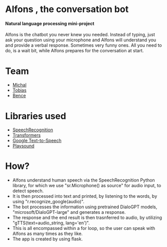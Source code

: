 # Alfons , the conversation bot

#### Natural language processing mini-project

Alfons is the chatbot you never knew you needed. 
Instead of typing, just ask your question using your microphone and Alfons will understand you and provide a verbal response. Sometimes very funny ones.
All you need to do, is a wait bit, while Alfons prepares for the conversation at start.


# Team
* [Michal](https://github.com/MichalPodlaszuk)
* [Tobias](https://github.com/Tobias-GH-Schulz)
* [Bence](https://github.com/kovacsbelsen)

# Libraries used
* [SpeechRecognition](https://pypi.org/project/SpeechRecognition/)
* [Transformers](https://pypi.org/project/transformers/)
* [Google Text-to-Speech](https://pypi.org/project/gTTS/)
* [Playsound](https://pypi.org/project/playsound/)

# How?

* Alfons understand human speech via the SpeechRecognition Python library, for which we use "sr.Microphone() as source" for audio input, to detect speech.
* It is then processed into text and printed, by listening to the words, by using "r.recognize_google(audio)".
* The bot processes the information using pretrained DialoGPT models, "microsoft/DialoGPT-large" and generates a response.
* The response and the end result is then trasnferred to audio, by utilizing "gTTS(text=audio_string, lang='en')".
* This is all encompassed within a for loop, so the user can speak with Alfons as many times as they like.
* The app is created by using flask.
